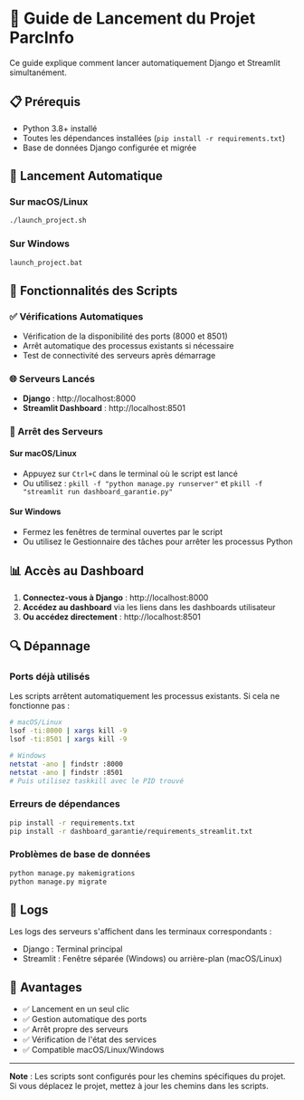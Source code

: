 # 🚀 Guide de Lancement du Projet ParcInfo

Ce guide explique comment lancer automatiquement Django et Streamlit simultanément.

## 📋 Prérequis

- Python 3.8+ installé
- Toutes les dépendances installées (`pip install -r requirements.txt`)
- Base de données Django configurée et migrée

## 🎯 Lancement Automatique

### Sur macOS/Linux

```bash
./launch_project.sh
```

### Sur Windows

```cmd
launch_project.bat
```

## 🔧 Fonctionnalités des Scripts

### ✅ Vérifications Automatiques
- Vérification de la disponibilité des ports (8000 et 8501)
- Arrêt automatique des processus existants si nécessaire
- Test de connectivité des serveurs après démarrage

### 🌐 Serveurs Lancés
- **Django** : http://localhost:8000
- **Streamlit Dashboard** : http://localhost:8501

### 🛑 Arrêt des Serveurs

#### Sur macOS/Linux
- Appuyez sur `Ctrl+C` dans le terminal où le script est lancé
- Ou utilisez : `pkill -f "python manage.py runserver"` et `pkill -f "streamlit run dashboard_garantie.py"`

#### Sur Windows
- Fermez les fenêtres de terminal ouvertes par le script
- Ou utilisez le Gestionnaire des tâches pour arrêter les processus Python

## 📊 Accès au Dashboard

1. **Connectez-vous à Django** : http://localhost:8000
2. **Accédez au dashboard** via les liens dans les dashboards utilisateur
3. **Ou accédez directement** : http://localhost:8501

## 🔍 Dépannage

### Ports déjà utilisés
Les scripts arrêtent automatiquement les processus existants. Si cela ne fonctionne pas :

```bash
# macOS/Linux
lsof -ti:8000 | xargs kill -9
lsof -ti:8501 | xargs kill -9

# Windows
netstat -ano | findstr :8000
netstat -ano | findstr :8501
# Puis utilisez taskkill avec le PID trouvé
```

### Erreurs de dépendances
```bash
pip install -r requirements.txt
pip install -r dashboard_garantie/requirements_streamlit.txt
```

### Problèmes de base de données
```bash
python manage.py makemigrations
python manage.py migrate
```

## 📝 Logs

Les logs des serveurs s'affichent dans les terminaux correspondants :
- Django : Terminal principal
- Streamlit : Fenêtre séparée (Windows) ou arrière-plan (macOS/Linux)

## 🎉 Avantages

- ✅ Lancement en un seul clic
- ✅ Gestion automatique des ports
- ✅ Arrêt propre des serveurs
- ✅ Vérification de l'état des services
- ✅ Compatible macOS/Linux/Windows

---

**Note** : Les scripts sont configurés pour les chemins spécifiques du projet. Si vous déplacez le projet, mettez à jour les chemins dans les scripts.
